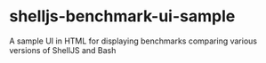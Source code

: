 # shelljs-benchmark-ui-sample
A sample UI in HTML for displaying benchmarks comparing various versions of ShellJS and Bash
